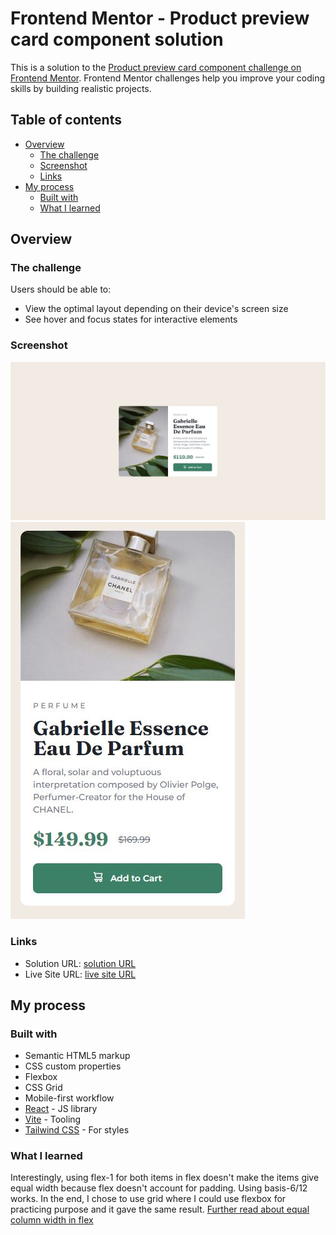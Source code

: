 # Frontend Mentor - Product preview card component solution

This is a solution to the [Product preview card component challenge on Frontend Mentor](https://www.frontendmentor.io/challenges/product-preview-card-component-GO7UmttRfa). Frontend Mentor challenges help you improve your coding skills by building realistic projects.

## Table of contents

- [Overview](#overview)
  - [The challenge](#the-challenge)
  - [Screenshot](#screenshot)
  - [Links](#links)
- [My process](#my-process)
  - [Built with](#built-with)
  - [What I learned](#what-i-learned)

## Overview

### The challenge

Users should be able to:

- View the optimal layout depending on their device's screen size
- See hover and focus states for interactive elements

### Screenshot

![](./screenshot.jpg)
![](./screenshot2.jpg)

### Links

- Solution URL: [solution URL](https://www.frontendmentor.io/solutions/product-preview-using-vite-react-tailwind-css-B657jhtIlO)
- Live Site URL: [live site URL](https://fem-product-preview-goat.vercel.app/)

## My process

### Built with

- Semantic HTML5 markup
- CSS custom properties
- Flexbox
- CSS Grid
- Mobile-first workflow
- [React](https://reactjs.org/) - JS library
- [Vite](https://vitejs.dev/) - Tooling
- [Tailwind CSS](https://tailwindcss.com/) - For styles

### What I learned

Interestingly, using flex-1 for both items in flex doesn't make the items give equal width because flex doesn't account for padding. Using basis-6/12 works.
In the end, I chose to use grid where I could use flexbox for practicing purpose and it gave the same result.
[Further read about equal column width in flex](https://css-tricks.com/equal-columns-with-flexbox-its-more-complicated-than-you-might-think/)

